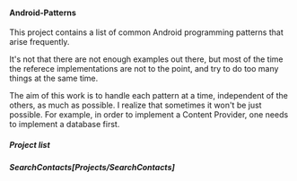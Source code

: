 #### Android-Patterns
This project contains a list of common Android programming patterns that arise frequently. 

It's not that there are not enough examples out there, but most of the time the referece implementations are not to the point, and try to do too many things at the same time.

The aim of this work is to handle each pattern at a time, independent of the others, as much as possible. I realize that sometimes it won't be just possible. For example, in order to implement a Content Provider, one needs to implement a database first.

##### Project list
##### SearchContacts[Projects/SearchContacts]
